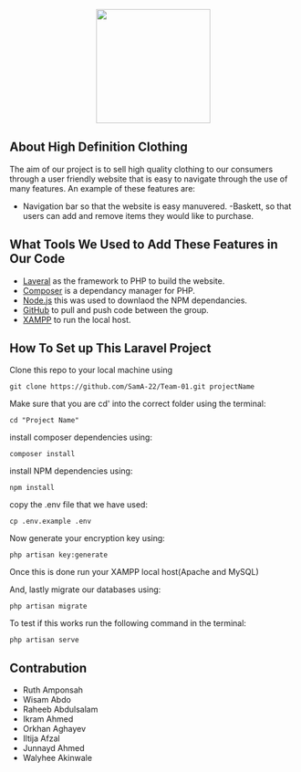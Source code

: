 <p align="center"> 
<img src="https://user-images.githubusercontent.com/114992405/204537107-2eca7c3c-aa95-466a-a511-02cdfed7a3f3.PNG" width="200" 
     </p>

## About High Definition Clothing

 The aim of our project is to sell high quality clothing to our consumers through a user friendly website that is easy to navigate through the use of many features. An example of these features are: 
 
 - Navigation bar so that the website is easy manuvered.
 -Baskett, so that users can add and remove items they would like to purchase.

 ## What Tools We Used to Add These Features in Our Code
 
 - [Laveral](https://laravel.com/) as the framework to PHP to build the website. 
 - [Composer](https://getcomposer.org/) is a dependancy manager for PHP. 
 - [Node.js](https://nodejs.org/en/) this was used to downlaod the NPM dependancies.
 - [GitHub](https://github.com/SamA-22/Team-01) to pull and push code between the group.
 - [XAMPP](https://www.apachefriends.org/) to run the local host.


## How To Set up This Laravel Project 

Clone this repo to your local machine using 
```
git clone https://github.com/SamA-22/Team-01.git projectName
```

Make sure that you are cd' into the correct folder using the terminal:
```
cd "Project Name"
```

install composer dependencies using:
```
composer install
```

install NPM dependencies using:
```
npm install
```

copy the .env file that we have used:
```
cp .env.example .env
```

Now generate your encryption key using:
```
php artisan key:generate
```

Once this is done run your XAMPP local host(Apache and MySQL)

And, lastly migrate our databases using:
``` 
php artisan migrate
```

To test if this works run the following command in the terminal:
```
php artisan serve
```

## Contrabution 
- Ruth Amponsah
- Wisam Abdo
- Raheeb Abdulsalam
- Ikram Ahmed
- Orkhan Aghayev
- Iltija Afzal
- Junnayd Ahmed
- Walyhee Akinwale

